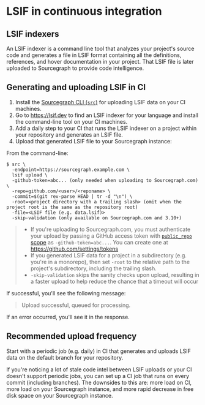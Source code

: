 # LSIF in continuous integration

## LSIF indexers

An LSIF indexer is a command line tool that analyzes your project's source code and generates a file in LSIF format containing all the definitions, references, and hover documentation in your project. That LSIF file is later uploaded to Sourcegraph to provide code intelligence.

## Generating and uploading LSIF in CI

1. Install the [Sourcegraph CLI (`src`)](https://github.com/sourcegraph/src-cli) for uploading LSIF data on your CI machines.
1. Go to https://lsif.dev to find an LSIF indexer for your language and install the command-line tool on your CI machines.
1. Add a daily step to your CI that runs the LSIF indexer on a project within your repository and generates an LSIF file.
1. Upload that generated LSIF file to your Sourcegraph instance:

From the command-line:

```
$ src \
  -endpoint=https://sourcegraph.example.com \
  lsif upload \
  -github-token=abc... (only needed when uploading to Sourcegraph.com) \
  -repo=github.com/<user>/<reponame> \
  -commit=$(git rev-parse HEAD | tr -d "\n") \
  -root=<project directory with a trailing slash> (omit when the project root is the same as the repository root)
  -file=<LSIF file (e.g. data.lsif)>
  -skip-validation (only available on Sourcegraph.com and 3.10+)
```

> - If you're uploading to Sourcegraph.com, you must authenticate your upload by passing a GitHub access token with [`public_repo` scope](https://developer.github.com/apps/building-oauth-apps/understanding-scopes-for-oauth-apps/#available-scopes) as `-github-token=abc...`. You can create one at https://github.com/settings/tokens
> - If you generated LSIF data for a project in a subdirectory (e.g. you're in a monorepo), then set `-root` to the relative path to the project's subdirectory, including the trailing slash.
> - `-skip-validation` skips the sanity checks upon upload, resulting in a faster upload to help reduce the chance that a timeout will occur

If successful, you'll see the following message:

> Upload successful, queued for processing.

If an error occurred, you'll see it in the response.

## Recommended upload frequency

Start with a periodic job (e.g. daily) in CI that generates and uploads LSIF data on the default branch for your repository.

If you're noticing a lot of stale code intel between LSIF uploads or your CI doesn't support periodic jobs, you can set up a CI job that runs on every commit (including branches). The downsides to this are: more load on CI, more load on your Sourcegraph instance, and more rapid decrease in free disk space on your Sourcegraph instance.

